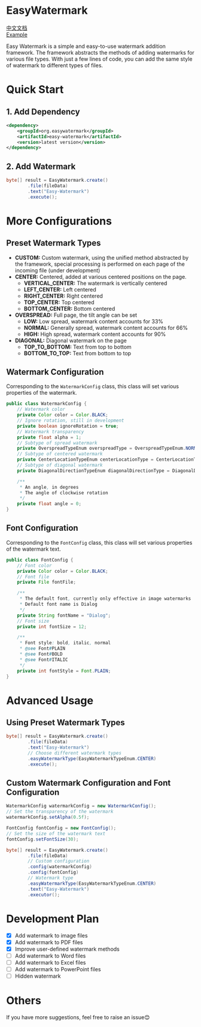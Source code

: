 # EasyWatermark

[中文文档](README_zh.md) <br/>
[Example](doc/ImageWatermarkExample.md) <br/>

Easy Watermark is a simple and easy-to-use watermark addition framework. The framework abstracts the methods of adding
watermarks for various file types. With just a few lines of code, you can add the same style of watermark to different
types of files.

# Quick Start

## 1. Add Dependency

```xml
<dependency>
    <groupId>org.easywatermark</groupId>
    <artifactId>easy-watermark</artifactId>
    <version>latest version</version>
</dependency>
```

## 2. Add Watermark

```java
byte[] result = EasyWatermark.create()
        .file(fileData)
        .text("Easy-Watermark")
        .execute();
```

# More Configurations

## Preset Watermark Types

- **CUSTOM:** Custom watermark, using the unified method abstracted by the framework, special processing is performed on
  each page of the incoming file (under development)
- **CENTER:** Centered, added at various centered positions on the page.
    - **VERTICAL_CENTER:** The watermark is vertically centered
    - **LEFT_CENTER:** Left centered
    - **RIGHT_CENTER:** Right centered
    - **TOP_CENTER:** Top centered
    - **BOTTOM_CENTER:** Bottom centered
- **OVERSPREAD:** Full page, the tilt angle can be set
    - **LOW:** Low spread, watermark content accounts for 33%
    - **NORMAL:** Generally spread, watermark content accounts for 66%
    - **HIGH:** High spread, watermark content accounts for 90%
- **DIAGONAL:** Diagonal watermark on the page
    - **TOP_TO_BOTTOM:** Text from top to bottom
    - **BOTTOM_TO_TOP:** Text from bottom to top

## Watermark Configuration

Corresponding to the `WatermarkConfig` class, this class will set various properties of the watermark.

```java
public class WatermarkConfig {
    // Watermark color
    private Color color = Color.BLACK;
    // Ignore rotation, still in development
    private boolean ignoreRotation = true;
    // Watermark transparency
    private float alpha = 1;
    // Subtype of spread watermark
    private OverspreadTypeEnum overspreadType = OverspreadTypeEnum.NORMAL;
    // Subtype of centered watermark
    private CenterLocationTypeEnum centerLocationType = CenterLocationTypeEnum.VERTICAL_CENTER;
    // Subtype of diagonal watermark
    private DiagonalDirectionTypeEnum diagonalDirectionType = DiagonalDirectionTypeEnum.TOP_TO_BOTTOM;

    /**
     * An angle, in degrees
     * The angle of clockwise rotation
     */
    private float angle = 0;
}
```

## Font Configuration

Corresponding to the `FontConfig` class, this class will set various properties of the watermark text.

```java
public class FontConfig {
    // Font color
    private Color color = Color.BLACK;
    // Font file
    private File fontFile;

    /**
     * The default font, currently only effective in image watermarks
     * Default font name is Dialog
     */
    private String fontName = "Dialog";
    // Font size
    private int fontSize = 12;

    /**
     * Font style: bold, italic, normal
     * @see Font#PLAIN
     * @see Font#BOLD
     * @see Font#ITALIC
     */
    private int fontStyle = Font.PLAIN;
}
```

# Advanced Usage

## Using Preset Watermark Types

```java
byte[] result = EasyWatermark.create()
        .file(fileData)
        .text("Easy-Watermark")
        // Choose different watermark types
        .easyWatermarkType(EasyWatermarkTypeEnum.CENTER)
        .execute();
```

## Custom Watermark Configuration and Font Configuration

```java
WatermarkConfig watermarkConfig = new WatermarkConfig();
// Set the transparency of the watermark
watermarkConfig.setAlpha(0.5f);

FontConfig fontConfig = new FontConfig();
// Set the size of the watermark text
fontConfig.setFontSize(30);

byte[] result = EasyWatermark.create()
        .file(fileData)
        // Custom configuration
        .config(watermarkConfig)
        .config(fontConfig)
        // Watermark type
        .easyWatermarkType(EasyWatermarkTypeEnum.CENTER)
        .text("Easy-Watermark")
        .executor();
```

# Development Plan

- [x] Add watermark to image files
- [x] Add watermark to PDF files
- [x] Improve user-defined watermark methods
- [ ] Add watermark to Word files
- [ ] Add watermark to Excel files
- [ ] Add watermark to PowerPoint files
- [ ] Hidden watermark

# Others

If you have more suggestions, feel free to raise an issue😊